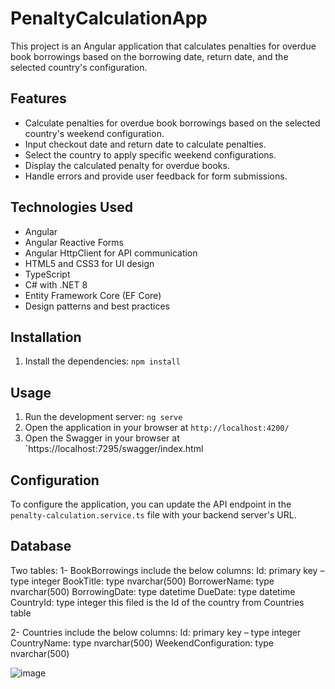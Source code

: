# PenaltyCalculationApp
This project is an Angular application that calculates penalties for overdue book borrowings based on the borrowing date, return date, and the selected country's configuration.

## Features

- Calculate penalties for overdue book borrowings based on the selected country's weekend configuration.
- Input checkout date and return date to calculate penalties.
- Select the country to apply specific weekend configurations.
- Display the calculated penalty for overdue books.
- Handle errors and provide user feedback for form submissions.

## Technologies Used

- Angular 
- Angular Reactive Forms
- Angular HttpClient for API communication
- HTML5 and CSS3 for UI design
- TypeScript
- C# with .NET 8
- Entity Framework Core (EF Core) 
- Design patterns and best practices 

## Installation
1. Install the dependencies: `npm install`

## Usage

1. Run the development server: `ng serve`
2. Open the application in your browser at `http://localhost:4200/`
3. Open the Swagger in your browser at `https://localhost:7295/swagger/index.html

## Configuration

To configure the application, you can update the API endpoint in the `penalty-calculation.service.ts` file with your backend server's URL.

## Database 

Two tables:
1- BookBorrowings include the below columns:
Id: primary key – type integer 
BookTitle: type nvarchar(500)
BorrowerName: type nvarchar(500)
BorrowingDate: type datetime 
DueDate: type datetime 
CountryId: type integer this filed is the Id of the country from Countries table

2- Countries include the below columns:
Id: primary key – type integer 
CountryName: type nvarchar(500)
WeekendConfiguration: type nvarchar(500)




![image](https://github.com/AbdoBr/Penalty-CalculationApp/assets/148472248/6ad48ebe-e434-474b-8700-1f5db8de7def)
